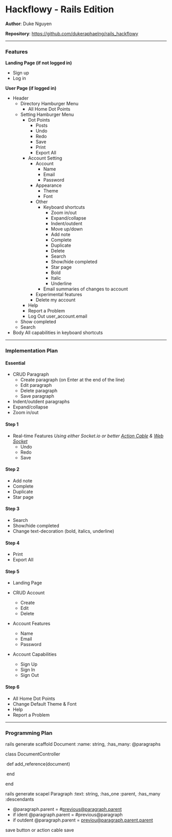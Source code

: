 # Hackflowy - Rails Edition

**Author**: Duke Nguyen

**Repository**: https://github.com/dukeraphaelng/rails_hackflowy



_____



### Features

**Landing Page (if not logged in)**

- Sign up
- Log in



**User Page (if logged in)**

- Header
  - Directory Hamburger Menu
    - All Home Dot Points
  - Setting Hamburger Menu
    - Dot Points
      - Posts
      - Undo
      - Redo
      - Save
      - Print
      - Export All
    - Account Setting
      - Account
        - Name
        - Email
        - Password
      - Appearance
        - Theme
        - Font
      - Other
        - Keyboard shortcuts
          - Zoom in/out
          - Expand/collapse
          - Indent/outdent
          - Move up/down
          - Add note
          - Complete
          - Duplicate
          - Delete
          - Search
          - Show/hide completed
          - Star page
          - Bold
          - Italic
          - Underline
        - Email summaries of changes to account
      - Experimental features
      - Delete my account
    - Help
    - Report a Problem
    - Log Out
      user_account.email
  - Show completed
  - Search
- Body
  All capabilities in keyboard shortcuts



____



### Implementation Plan

#### **Essential**

- CRUD Paragraph
  - Create paragraph (on Enter at the end of the line)
  - Edit paragraph
  - Delete paragraph
  - Save paragraph
- Indent/outdent paragraphs
- Expand/collapse
- Zoom in/out



#### Step 1

- Real-time Features
  *Using either Socket.io or better [Action Cable](https://blog.heroku.com/real_time_rails_implementing_websockets_in_rails_5_with_action_cable) & [Web Socket](https://www.ably.io/blog/rails-actioncable-the-good-and-the-bad)*
  - Undo
  - Redo
  - Save



#### **Step 2**

- Add note
- Complete
- Duplicate
- Star page



#### Step 3

- Search
- Show/hide completed
- Change text-decoration (bold, italics, underline)



#### Step 4

- Print
- Export All



#### Step 5

- Landing Page

- CRUD Account
  - Create
  - Edit
  - Delete
- Account Features
  - Name
  - Email
  - Password
- Account Capabilities
  - Sign Up
  - Sign In
  - Sign Out



#### Step 6

- All Home Dot Points
- Change Default Theme & Font
- Help
- Report a Problem



___



### Programming Plan

rails generate scaffold Document :name: string, :has_many: @paragraphs

class DocumentController

​	def add_reference(document)

​	end

end



rails generate scapel Paragraph :text: string, :has_one :parent, :has_many :descendants

- @paragraph.parent = #previous@paragraph.parent
- if ident @paragraph.parent = #previous@paragraph
- if outdent @paragraph.parent = previou@paragraph.parent.parent

save button or action cable save



